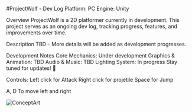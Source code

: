 #ProjectWolf - Dev Log
Platform: PC
Engine: Unity

Overview
ProjectWolf is a 2D platformer currently in development. This project serves as an ongoing dev log, tracking progress, features, and improvements over time.

Description
TBD – More details will be added as development progresses.

Development Notes
Core Mechanics: Under development
Graphics & Animation: TBD
Audio & Music: TBD
Lighting System: In progress
Stay tuned for updates! 🚀


Controls:
Left click for Attack
Right click for projetile
Space for Jump

A, D To move left and right


![ConceptArt](https://github.com/user-attachments/assets/5c941586-4aef-4e00-8bbb-671ec924adc6)
